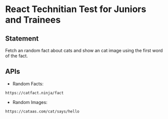 # React Technitian Test for Juniors and Trainees

## Statement

Fetch an random fact about cats and show an cat image using the first word of the fact.

## APIs

- Random Facts:

```
https://catfact.ninja/fact
```

- Random Images:

```
https://cataas.com/cat/says/hello
```

